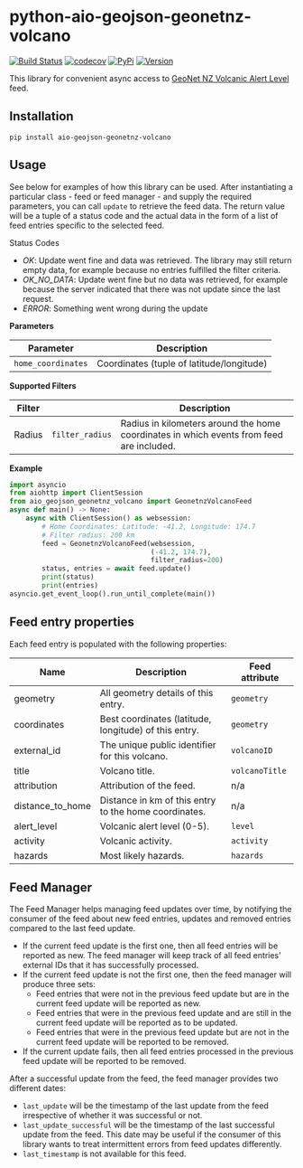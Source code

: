 # python-aio-geojson-geonetnz-volcano

[![Build Status](https://img.shields.io/github/actions/workflow/status/exxamalte/python-aio-geojson-geonetnz-volcano/ci.yaml)](https://github.com/exxamalte/python-aio-geojson-geonetnz-volcano/actions/workflows/ci.yaml)
[![codecov](https://codecov.io/gh/exxamalte/python-aio-geojson-geonetnz-volcano/graph/badge.svg?token=RCSVB3QRER)](https://codecov.io/gh/exxamalte/python-aio-geojson-geonetnz-volcano)
[![PyPi](https://img.shields.io/pypi/v/aio-geojson-geonetnz-volcano.svg)](https://pypi.python.org/pypi/aio-geojson-geonetnz-volcano)
[![Version](https://img.shields.io/pypi/pyversions/aio-geojson-geonetnz-volcano.svg)](https://pypi.python.org/pypi/aio-geojson-geonetnz-volcano)

This library for convenient async access to 
[GeoNet NZ Volcanic Alert Level](https://api.geonet.org.nz/#val) feed.


## Installation
`pip install aio-geojson-geonetnz-volcano`

## Usage
See below for examples of how this library can be used. After instantiating a 
particular class - feed or feed manager - and supply the required parameters, 
you can call `update` to retrieve the feed data. The return value 
will be a tuple of a status code and the actual data in the form of a list of 
feed entries specific to the selected feed.

Status Codes
* _OK_: Update went fine and data was retrieved. The library may still 
  return empty data, for example because no entries fulfilled the filter 
  criteria.
* _OK_NO_DATA_: Update went fine but no data was retrieved, for example 
  because the server indicated that there was not update since the last request.
* _ERROR_: Something went wrong during the update

**Parameters**

| Parameter          | Description                               |
|--------------------|-------------------------------------------|
| `home_coordinates` | Coordinates (tuple of latitude/longitude) |

**Supported Filters**

| Filter |                 | Description |
|--------|-----------------|-------------|
| Radius | `filter_radius` | Radius in kilometers around the home coordinates in which events from feed are included. |

**Example**
```python
import asyncio
from aiohttp import ClientSession
from aio_geojson_geonetnz_volcano import GeonetnzVolcanoFeed
async def main() -> None:
    async with ClientSession() as websession:    
        # Home Coordinates: Latitude: -41.2, Longitude: 174.7
        # Filter radius: 200 km
        feed = GeonetnzVolcanoFeed(websession, 
                                   (-41.2, 174.7),
                                   filter_radius=200)
        status, entries = await feed.update()
        print(status)
        print(entries)
asyncio.get_event_loop().run_until_complete(main())
```

## Feed entry properties
Each feed entry is populated with the following properties:

| Name             | Description                                           | Feed attribute |
|------------------|-------------------------------------------------------|----------------|
| geometry         | All geometry details of this entry.                   | `geometry`     |
| coordinates      | Best coordinates (latitude, longitude) of this entry. | `geometry`     |
| external_id      | The unique public identifier for this volcano.        | `volcanoID`    |
| title            | Volcano title.                                        | `volcanoTitle` |
| attribution      | Attribution of the feed.                              | n/a            |
| distance_to_home | Distance in km of this entry to the home coordinates. | n/a            |
| alert_level      | Volcanic alert level (0-5).                           | `level`        |
| activity         | Volcanic activity.                                    | `activity`     |
| hazards          | Most likely hazards.                                  | `hazards`      |


## Feed Manager

The Feed Manager helps managing feed updates over time, by notifying the 
consumer of the feed about new feed entries, updates and removed entries 
compared to the last feed update.

* If the current feed update is the first one, then all feed entries will be 
  reported as new. The feed manager will keep track of all feed entries' 
  external IDs that it has successfully processed.
* If the current feed update is not the first one, then the feed manager will 
  produce three sets:
  * Feed entries that were not in the previous feed update but are in the 
    current feed update will be reported as new.
  * Feed entries that were in the previous feed update and are still in the 
    current feed update will be reported as to be updated.
  * Feed entries that were in the previous feed update but are not in the 
    current feed update will be reported to be removed.
* If the current update fails, then all feed entries processed in the previous
  feed update will be reported to be removed.

After a successful update from the feed, the feed manager provides two
different dates:

* `last_update` will be the timestamp of the last update from the feed 
  irrespective of whether it was successful or not.
* `last_update_successful` will be the timestamp of the last successful update 
  from the feed. This date may be useful if the consumer of this library wants 
  to treat intermittent errors from feed updates differently.
* `last_timestamp` is not available for this feed.

